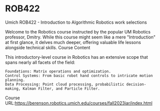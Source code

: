 # ROB422
Umich ROB422 - Introduction to Algorithmic Robotics work selections

Welcome to the Robotics course instructed by the popular UM Robotics professor, Dmitry. While this course might seem like a mere "Introduction" at first glance, it delves much deeper, offering valuable life lessons alongside technical skills.
Course Content

This introductory-level course in Robotics has an extensive scope that spans nearly all facets of the field:

    Foundations: Matrix operations and optimization.
    Control Systems: From basic robot hand controls to intricate motion planning.
    Data Processing: Point cloud processing, probabilistic decision-making, Kalman Filter, and Particle Filter.

  Course URL:https://berenson.robotics.umich.edu/courses/fall2023iar/index.html
